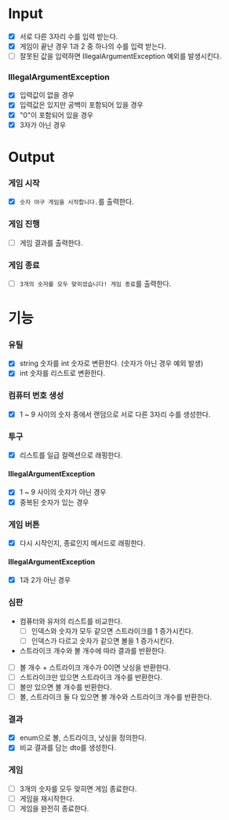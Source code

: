 # Input
- [x] 서로 다른 3자리 수를 입력 받는다.
- [x] 게임이 끝난 경우 1과 2 중 하나의 수를 입력 받는다.
- [ ] 잘못된 값을 입력하면 IllegalArgumentException 예외를 발생시킨다.

### IllegalArgumentException
- [x] 입력값이 없을 경우
- [x] 입력값은 있지만 공백이 포함되어 있을 경우
- [x] "0"이 포함되어 있을 경우
- [x] 3자가 아닌 경우

# Output
### 게임 시작
- [x] `숫자 야구 게임을 시작합니다.`를 출력한다.
### 게임 진행
- [ ] 게임 결과를 출력한다.
### 게임 종료
- [ ] `3개의 숫자를 모두 맞히셨습니다! 게임 종료`를 출력한다.

# 기능
### 유틸
- [x] string 숫자를 int 숫자로 변환한다. (숫자가 아닌 경우 예외 발생)
- [x] int 숫자를 리스트로 변환한다.

### 컴퓨터 번호 생성
- [x] 1 ~ 9 사이의 숫자 중에서 랜덤으로 서로 다른 3자리 수를 생성한다.

### 투구
- [x] 리스트를 일급 컬렉션으로 래핑한다.
#### IllegalArgumentException
- [x] 1 ~ 9 사이의 숫자가 아닌 경우
- [x] 중복된 숫자가 있는 경우

### 게임 버튼
- [x] 다시 시작인지, 종료인지 메서드로 래핑한다.
#### IllegalArgumentException
- [x] 1과 2가 아닌 경우

### 심판
- 컴퓨터와 유저의 리스트를 비교한다.
  - [ ] 인덱스와 숫자가 모두 같으면 스트라이크를 1 증가시킨다.
  - [ ] 인덱스가 다르고 숫자가 같으면 볼을 1 증가시킨다.
-  스트라이크 개수와 볼 개수에 따라 결과를 반환한다.
  - [ ] 볼 개수 + 스트라이크 개수가 0이면 낫싱을 반환한다.
  - [ ] 스트라이크만 있으면 스트라이크 개수를 반환한다.
  - [ ] 볼만 있으면 볼 개수를 반환한다.
  - [ ] 볼, 스트라이크 둘 다 있으면 볼 개수와 스트라이크 개수를 반환한다.

### 결과
- [x] enum으로 볼, 스트라이크, 낫싱을 정의한다.
- [x] 비교 결과를 담는 dto를 생성한다.

### 게임
- [ ] 3개의 숫자를 모두 맞히면 게임 종료한다.
- [ ] 게임을 재시작한다.
- [ ] 게임을 완전히 종료한다.